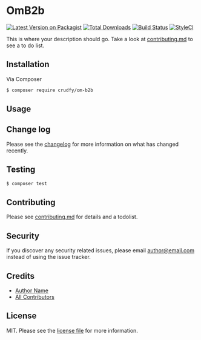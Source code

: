 # OmB2b

[![Latest Version on Packagist][ico-version]][link-packagist]
[![Total Downloads][ico-downloads]][link-downloads]
[![Build Status][ico-travis]][link-travis]
[![StyleCI][ico-styleci]][link-styleci]

This is where your description should go. Take a look at [contributing.md](contributing.md) to see a to do list.

## Installation

Via Composer

``` bash
$ composer require crudfy/om-b2b
```

## Usage

## Change log

Please see the [changelog](changelog.md) for more information on what has changed recently.

## Testing

``` bash
$ composer test
```

## Contributing

Please see [contributing.md](contributing.md) for details and a todolist.

## Security

If you discover any security related issues, please email author@email.com instead of using the issue tracker.

## Credits

- [Author Name][link-author]
- [All Contributors][link-contributors]

## License

MIT. Please see the [license file](license.md) for more information.

[ico-version]: https://img.shields.io/packagist/v/crudfy/om-b2b.svg?style=flat-square
[ico-downloads]: https://img.shields.io/packagist/dt/crudfy/om-b2b.svg?style=flat-square
[ico-travis]: https://img.shields.io/travis/crudfy/om-b2b/master.svg?style=flat-square
[ico-styleci]: https://styleci.io/repos/12345678/shield

[link-packagist]: https://packagist.org/packages/crudfy/om-b2b
[link-downloads]: https://packagist.org/packages/crudfy/om-b2b
[link-travis]: https://travis-ci.org/crudfy/om-b2b
[link-styleci]: https://styleci.io/repos/12345678
[link-author]: https://github.com/crudfy
[link-contributors]: ../../contributors
